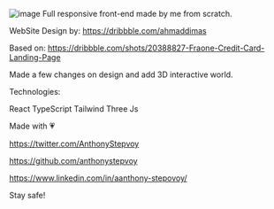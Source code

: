 ![image](https://github.com/anthonystepvoy/fraone/assets/127255985/8c81064f-50a3-49eb-a95c-181a7aa38705)
Full responsive front-end made by me from scratch.

WebSite Design by: 
https://dribbble.com/ahmaddimas

Based on:
https://dribbble.com/shots/20388827-Fraone-Credit-Card-Landing-Page

Made a few changes on design and add 3D interactive world.

Technologies:

React
TypeScript
Tailwind
Three Js


Made with 💗

https://twitter.com/AnthonyStepvoy

https://github.com/anthonystepvoy

https://www.linkedin.com/in/aanthony-stepovoy/

Stay safe!
